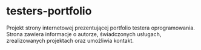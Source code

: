 # testers-portfolio
Projekt strony internetowej prezentującej portfolio testera oprogramowania. Strona zawiera informacje o autorze, świadczonych usługach, zrealizowanych projektach oraz umożliwia kontakt.
